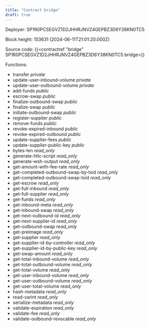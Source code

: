 ```yaml
---
title: "Contract bridge"
draft: true
---
```

Deployer: SP1R0PCSEGVZ1D2JHHRJNVZ4GEPBZ3D6Y38KN0TC5


 



Block height: 153631 (2024-06-11T21:01:20.000Z)

Source code: {{<contractref "bridge" SP1R0PCSEGVZ1D2JHHRJNVZ4GEPBZ3D6Y38KN0TC5 bridge>}}

Functions:

* transfer _private_
* update-user-inbound-volume _private_
* update-user-outbound-volume _private_
* add-funds _public_
* escrow-swap _public_
* finalize-outbound-swap _public_
* finalize-swap _public_
* initiate-outbound-swap _public_
* register-supplier _public_
* remove-funds _public_
* revoke-expired-inbound _public_
* revoke-expired-outbound _public_
* update-supplier-fees _public_
* update-supplier-public-key _public_
* bytes-len _read_only_
* generate-htlc-script _read_only_
* generate-wsh-output _read_only_
* get-amount-with-fee-rate _read_only_
* get-completed-outbound-swap-by-txid _read_only_
* get-completed-outbound-swap-txid _read_only_
* get-escrow _read_only_
* get-full-inbound _read_only_
* get-full-supplier _read_only_
* get-funds _read_only_
* get-inbound-meta _read_only_
* get-inbound-swap _read_only_
* get-next-outbound-id _read_only_
* get-next-supplier-id _read_only_
* get-outbound-swap _read_only_
* get-preimage _read_only_
* get-supplier _read_only_
* get-supplier-id-by-controller _read_only_
* get-supplier-id-by-public-key _read_only_
* get-swap-amount _read_only_
* get-total-inbound-volume _read_only_
* get-total-outbound-volume _read_only_
* get-total-volume _read_only_
* get-user-inbound-volume _read_only_
* get-user-outbound-volume _read_only_
* get-user-total-volume _read_only_
* hash-metadata _read_only_
* read-varint _read_only_
* serialize-metadata _read_only_
* validate-expiration _read_only_
* validate-fee _read_only_
* validate-outbound-revocable _read_only_
